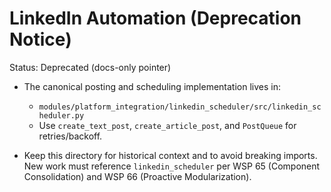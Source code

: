 # LinkedIn Automation (Deprecation Notice)

Status: Deprecated (docs-only pointer)

- The canonical posting and scheduling implementation lives in:
  - `modules/platform_integration/linkedin_scheduler/src/linkedin_scheduler.py`
  - Use `create_text_post`, `create_article_post`, and `PostQueue` for retries/backoff.

- Keep this directory for historical context and to avoid breaking imports. New work must reference `linkedin_scheduler` per WSP 65 (Component Consolidation) and WSP 66 (Proactive Modularization).


